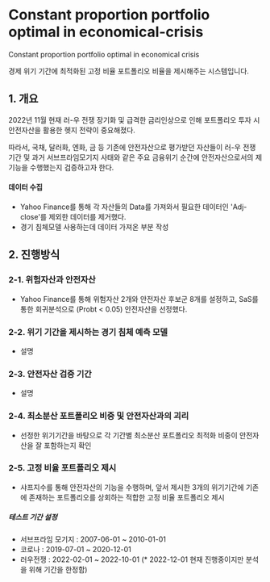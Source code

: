 # Constant proportion portfolio optimal in economical-crisis

Constant proportion portfolio optimal in economical crisis 

경제 위기 기간에 최적화된 고정 비율 포트폴리오 비율을 제시해주는 시스템입니다.

## 1. 개요

2022년 11월 현재 러-우 전쟁 장기화 및 급격한 금리인상으로 인해 포트폴리오 투자 시 안전자산을 활용한 헷지 전략이 중요해졌다. 

따라서, 국채, 달러화, 엔화, 금 등 기존에 안전자산으로 평가받던 자산들이 러-우 전쟁 기간 및 과거 서브프라임모기지 사태와 같은 주요 금융위기 순간에 안전자산으로서의 제 기능을 수행했는지 검증하고자 한다. 
#### 데이터 수집
- Yahoo Finance를 통해 각 자산들의 Data를 가져와서 필요한 데이터인 'Adj-close'를 제외한 데이터를 제거했다. 
- 경기 침체모델 사용하는데 데이터 가져온 부분 작성

## 2. 진행방식 
### 2-1. 위험자산과 안전자산
- Yahoo Finance를 통해 위험자산 2개와 안전자산 후보군 8개를 설정하고, SaS를 통한 회귀분석으로 (Probt < 0.05) 안전자산을 선정했다.
### 2-2. 위기 기간을 제시하는 경기 침체 예측 모델
- 설명
### 2-3. 안전자산 검증 기간
- 설명
### 2-4. 최소분산 포트폴리오 비중 및 안전자산과의 괴리
- 선정한 위기기간을 바탕으로 각 기간별 최소분산 포트폴리오 최적화 비중이 안전자산을 잘 포함하는지 확인
### 2-5. 고정 비율 포트폴리오 제시
- 샤프지수를 통해 안전자산의 기능을 수행하며, 앞서 제시한 3개의 위기기간에 기존에 존재하는 포트폴리오를 상회하는 적합한 고정 비율 포트폴리오 제시

##### 테스트 기간 설정
- 서브프라임 모기지 : 2007-06-01 ~ 2010-01-01
- 코로나 : 2019-07-01 ~ 2020-12-01
- 러우전쟁 : 2022-02-01 ~ 2022-10-01 (* 2022-12-01 현재 진행중이지만 분석을 위해 기간을 한정함)
